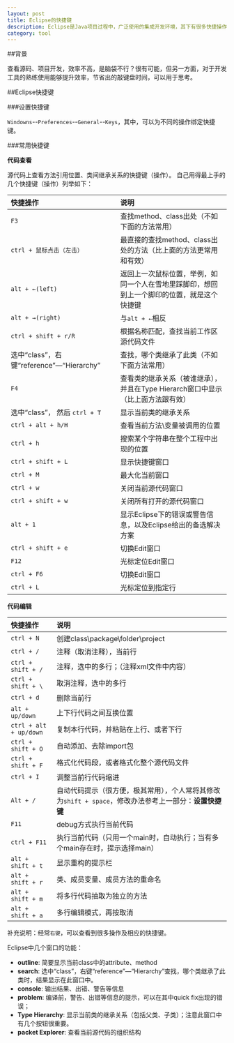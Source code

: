 ```yaml
---
layout: post
title: Eclipse的快捷键
description: Eclipse是Java项目过程中，广泛使用的集成开发环境，其下有很多快捷操作
category: tool
---
```


##背景

查看源码、项目开发，效率不高，是脑袋不行？很有可能，但另一方面，对于开发工具的熟练使用能够提升效率，节省出的敲键盘时间，可以用于思考。

##Eclipse快捷键

###设置快捷键

`Windowns`--`Preferences`--`General`--`Keys`，其中，可以为不同的操作绑定快捷键。

###常用快捷键

__代码查看__

源代码上查看方法引用位置、类间继承关系的快捷键（操作）。
自己用得最上手的几个快捷键（操作）列举如下：

|快捷操作|说明|
|:--|:--|
|`F3`|查找method、class出处（不如下面的方法常用）|
|`ctrl + 鼠标点击（左击）`|最直接的查找method、class出处的方法（比上面的方法更常用和有效）|
|`alt + ←(left)`|返回上一次鼠标位置，举例，如同一个人在雪地里踩脚印，想回到上一个脚印的位置，就是这个快捷键|
|`alt + →(right)`|与`alt + ←`相反 |
|`ctrl + shift + r/R`|根据名称匹配，查找当前工作区源代码文件|
|选中“class”，右键“reference”—“Hierarchy”|查找，哪个类继承了此类（不如下面方法常用）|
|`F4`|查看类的继承关系（被谁继承），并且在Type Hierarch窗口中显示（比上面方法跟有效）|
|选中“class”， 然后 `ctrl + T`|显示当前类的继承关系|
|`ctrl + alt + h/H`|查看当前方法\变量被调用的位置|
|`ctrl + h`|搜索某个字符串在整个工程中出现的位置|
|`ctrl + shift + L`|显示快捷键窗口 |
|`ctrl + M`|最大化当前窗口|
|`ctrl + w`|关闭当前源代码窗口|
|`ctrl + shift + w`|关闭所有打开的源代码窗口|
|`alt + 1`|显示Eclipse下的错误或警告信息，以及Eclipse给出的备选解决方案|
|`ctrl + shift + e`|切换Edit窗口|
|`F12`|光标定位Edit窗口|
|`ctrl + F6`|切换Edit窗口|
|`ctrl + L`|光标定位到指定行|




__代码编辑__

|快捷操作|说明|
|:--|:--|
|`ctrl + N`|创建class\package\folder\project|
|`ctrl + /`|注释（取消注释），当前行|
|`ctrl + shift + / `|注释，选中的多行；（注释xml文件中内容）|
|`ctrl + shift + \ `|取消注释，选中的多行|
|`ctrl + d`|删除当前行|
|`alt + up/down`|上下行代码之间互换位置|
|`ctrl + alt + up/down`|复制本行代码，并粘贴在上行、或者下行|
|`ctrl + shift + O`|自动添加、去除import包|
|`ctrl + shift + F`|格式化代码段，或者格式化整个源代码文件|
|`ctrl + I`|调整当前行代码缩进|
|`Alt + /`|自动代码提示（很方便，极其常用），个人常将其修改为`shift + space`，修改办法参考上一部分：**设置快捷键**|
|`F11`|debug方式执行当前代码|
|`ctrl + F11`|执行当前代码（只用一个main时，自动执行；当有多个main存在时，提示选择main） |
|`alt + shift + t`|显示重构的提示栏|
|`alt + shift + r`|类、成员变量、成员方法的重命名|
|`alt + shift + m`|将多行代码抽取为独立的方法|
|`alt + shift + a`|多行编辑模式，再按取消|

补充说明：经常`右键`，可以查看到很多操作及相应的快捷键。

Eclipse中几个窗口的功能：

* __outline__: 简要显示当前class中的attribute、method
* __search__: 选中“class”，右键“reference”—“Hierarchy”查找，哪个类继承了此类时，结果显示在此窗口中。
* __console__: 输出结果、出错、警告等信息
* __problem__: 编译前，警告、出错等信息的提示，可以在其中quick fix出现的错误；
* __Type Hierarchy__: 显示当前类的继承关系（包括父类、子类）；注意此窗口中有几个按钮很重要。
* __packet Explorer__: 查看当前源代码的组织结构


[NingG]:    http://ningg.github.com  "NingG"

